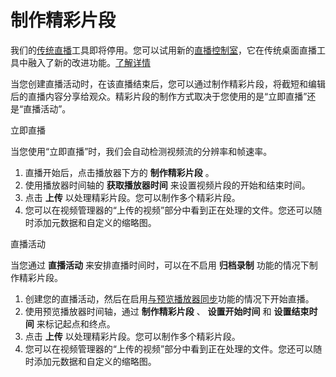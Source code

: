 # 制作精彩片段

 

我们的[传统直播](https://support.google.com/youtube/answer/2853700)工具即将停用。您可以试用新的[直播控制室](https://www.youtube.com/livestreaming/)，它在传统桌面直播工具中融入了新的改进功能。[了解详情](https://support.google.com/youtube/answer/9227510)

当您创建直播活动时，在该直播结束后，您可以通过制作精彩片段，将截短和编辑后的直播内容分享给观众。精彩片段的制作方式取决于您使用的是“立即直播”还是“直播活动”。

立即直播

当您使用“立即直播”时，我们会自动检测视频流的分辨率和帧速率。

1. 直播开始后，点击播放器下方的 **制作精彩片段** 。
2. 使用播放器时间轴的 **获取播放器时间** 来设置视频片段的开始和结束时间。
3. 点击 **上传** 以处理精彩片段。您可以制作多个精彩片段。
4. 您可以在视频管理器的“上传的视频”部分中看到正在处理的文件。您还可以随时添加元数据和自定义的缩略图。

直播活动

当您通过 **直播活动** 来安排直播时间时，可以在不启用 **归档录制** 功能的情况下制作精彩片段。

1. 创建您的直播活动，然后在启用[与预览播放器同步](https://support.google.com/youtube/answer/3288333)功能的情况下开始直播。
2. 使用预览播放器时间轴，通过 **制作精彩片段** 、 **设置开始时间** 和 **设置结束时间** 来标记起点和终点。
3. 点击 **上传** 以处理精彩片段。您可以制作多个精彩片段。
4. 您可以在视频管理器的“上传的视频”部分中看到正在处理的文件。您还可以随时添加元数据和自定义的缩略图。